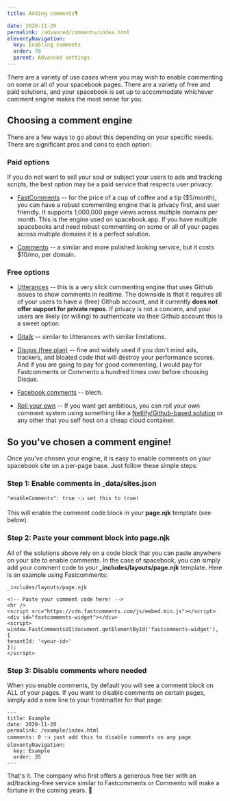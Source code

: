 ```yaml
---
title: Adding comments🎙

date: 2020-11-20
permalink: /advanced/comments/index.html
eleventyNavigation:
  key: Enabling comments 
  order: 70 
  parent: Advanced settings
---
```

There are a variety of use cases where you may wish to enable commenting on some or all of your spacebook pages. There are a variety of free and paid solutions, and your spacebook is set up to accommodate whichever comment engine makes the most sense for you. 

## Choosing a comment engine

There are a few ways to go about this depending on your specific needs. There are significant pros and cons to each option:

### Paid options

If you do not want to sell your soul or subject your users to ads and tracking scripts, the best option may be a paid service that respects user privacy: 

* [FastComments](https://fastcomments.com/) -- for the price of a cup of coffee and a tip ($5/month), you can have a robust commenting engine that is privacy first, and user friendly. It supports 1,000,000 page views across multiple domains per month. This is the engine used on spacebook.app. If you have multiple spacebooks and need robust commenting on some or all of your pages across multiple domains it is a perfect solution.

* [Commento](https://commento.io/) -- a similar and more polished looking service, but it costs $10/mo, per domain.

### Free options

* [Utterances](https://utteranc.es/) -- this is a very slick commenting engine that uses Github issues to show comments in realtime. The downside is that it requires all of your users to have a (free) Github account, and it currently **does not offer support for private repos**. If privacy is not a concern, and your users are likely (or willing) to authenticate via their Github account this is a sweet option.

* [Gitalk](https://gitalk.github.io/) -- similar to Utterances with similar limitations.

* [Disqus (free plan)](https://disqus.com/) -- fine and widely used if you don't mind ads, trackers, and bloated code that will destroy your performance scores. And if you are going to pay for good commenting, I would pay for Fastcomments or Commento a hundred times over before choosing Disqus. 

* [Facebook comments](https://developers.facebook.com/docs/plugins/comments/) -- blech.

* [Roll your own](https://www.taniarascia.com/add-comments-to-static-site/) -- If you want get ambitious, you can roll your own comment system using something like a [Netlify/Github-based solution](https://jamstack-comments.netlify.app/) or any other that you self host on a cheap cloud container.

## So you've chosen a comment engine!

Once you've chosen your engine, it is easy to enable comments on your spacebook site on a per-page base. Just follow these simple steps:

### Step 1: Enable comments in _data/sites.json

```
"enableComments": true 👈 set this to true!
```

This will enable the comment code block in your **page.njk** template (see below).

### Step 2: Paste your comment block into page.njk 

All of the solutions above rely on a code block that you can paste anywhere on your site to enable comments. In the case of spacebook, you can simply add your comment code to your **_includes/layouts/page.njk** template. Here is an example using Fastcomments:

```
_includes/layouts/page.njk

<!-- Paste your comment code here! -->
<hr />
<script src="https://cdn.fastcomments.com/js/embed.min.js"></script>
<div id="fastcomments-widget"></div>
<script>
window.FastCommentsUI(document.getElementById('fastcomments-widget'), {
tenantId: '<your-id>'
});
</script>
```

### Step 3: Disable comments where needed

When you enable comments, by default you will see a comment block on ALL of your pages. If you want to disable comments on certain pages, simply add a new line to your frontmatter for that page:

```
---
title: Example 
date: 2020-11-20
permalink: /example/index.html
comments: 0 👈 just add this to disable comments on any page
eleventyNavigation:
  key: Example
  order: 35
---
```

That's it. The company who first offers a generous free tier with an ad/tracking-free service similar to Fastcomments or Commento will make a fortune in the coming years. 🙂 